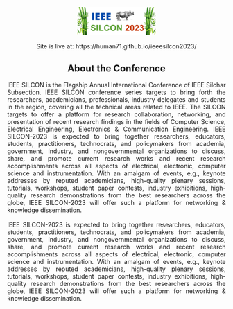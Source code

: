 <div align="center"><img src="https://raw.githubusercontent.com/human71/ieeesilcon2023/main/image/headlogo.png" alt="ieeesilcon2023" width="180"/>
<p>Site is live at: https://human71.github.io/ieeesilcon2023/</p>

## About the Conference<br>
<p align="justify"> IEEE SILCON is the Flagship Annual International Conference of IEEE Silchar Subsection. IEEE SILCON conference series targets to bring forth the researchers, academicians, professionals, industry delegates and students in the region, covering all the technical areas related to IEEE. The SILCON targets to offer a platform for research collaboration, networking, and presentation of recent research findings in the fields of Computer Science, Electrical Engineering, Electronics & Communication Engineering. IEEE SILCON-2023 is expected to bring together researchers, educators, students, practitioners, technocrats, and policymakers from academia, government, industry, and nongovernmental organizations to discuss, share, and promote current research works and recent research accomplishments across all aspects of electrical, electronic, computer science and instrumentation. With an amalgam of events, e.g., keynote addresses by reputed academicians, high-quality plenary sessions, tutorials, workshops, student paper contests, industry exhibitions, high-quality research demonstrations from the best researchers across the globe, IEEE SILCON-2023 will offer such a platform for networking & knowledge dissemination.
<br><br>IEEE SILCON-2023 is expected to bring together researchers, educators, students, practitioners, technocrats, and policymakers from academia, government, industry, and nongovernmental organizations to discuss, share, and promote current research works and recent research accomplishments across all aspects of electrical, electronic, computer science and instrumentation. With an amalgam of events, e.g., keynote addresses by reputed academicians, high-quality plenary sessions, tutorials, workshops, student paper contests, industry exhibitions, high-quality research demonstrations from the best researchers across the globe, IEEE SILCON-2023 will offer such a platform for networking & knowledge dissemination.</p>
</div>
